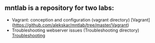 ## mntlab is a repository for two labs:
* Vagrant: conception and configuration (vagrant directory) [Vagrant] (https://github.com/alekskar/mntlab/tree/master/Vagrant)
* Troubleshooting webserver issues (Troubleshooting directory) [Troubleshooting](https://github.com/alekskar/mntlab/tree/master/Troubleshooting)
